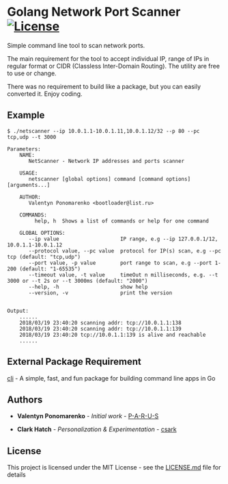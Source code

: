# Golang Network Port Scanner [![License](https://img.shields.io/dub/l/vibe-d.svg)](https://opensource.org/licenses/MIT)

Simple command line tool to scan network ports.

The main requirement for the tool to accept individual IP, range of IPs in regular format or CIDR (Classless Inter-Domain Routing). The utility are free to use or change.

There was no requirement to build like a package, but you can easily converted it. Enjoy coding.

## Example

```
$ ./netscanner --ip 10.0.1.1-10.0.1.11,10.0.1.12/32 --p 80 --pc tcp,udp --t 3000

Parameters:
    NAME:
       NetScanner - Network IP addresses and ports scanner

    USAGE:
       netscanner [global options] command [command options] [arguments...]

    AUTHOR:
       Valentyn Ponomarenko <bootloader@list.ru>

    COMMANDS:
         help, h  Shows a list of commands or help for one command

    GLOBAL OPTIONS:
       --ip value                    IP range, e.g --ip 127.0.0.1/12, 10.0.1.1-10.0.1.12
       --protocol value, --pc value  protocol for IP(s) scan, e.g --pc tcp (default: "tcp,udp")
       --port value, -p value        port range to scan, e.g --port 1-200 (default: "1-65535")
       --timeout value, -t value     timeOut n milliseconds, e.g. --t 3000 or --t 2s or --t 3000ms (default: "2000")
       --help, -h                    show help
       --version, -v                 print the version


Output:
    ......
    2018/03/19 23:40:20 scanning addr: tcp://10.0.1.1:138
    2018/03/19 23:40:20 scanning addr: tcp://10.0.1.1:139
    2018/03/19 23:40:20 tcp://10.0.1.1:139 is alive and reachable
    ......
```

## External Package Requirement
[cli](https://github.com/urfave/cli.git) - A simple, fast, and fun package for building command line apps in Go

## Authors

* **Valentyn Ponomarenko** - *Initial work* - [P-A-R-U-S](https://github.com/P-A-R-U-S)

* **Clark Hatch** - *Personalization & Experimentation* - [csark](https://github.com/csark)

## License

This project is licensed under the MIT License - see the [LICENSE.md](LICENSE.md) file for details
